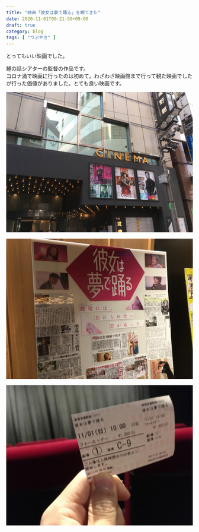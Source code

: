 ```yaml
---
title: "映画「彼女は夢で踊る」を観てきた"
date: 2020-11-01T00:21:50+09:00
draft: true
category: blog
tags: [ "つぶやき" ]
---
```

とってもいい映画でした。  
<!--more-->
鯉の話シアターの監督の作品です。  
コロナ渦で映画に行ったのは初めて。わざわざ映画館まで行って観た映画でしたが行った価値がありました。とても良い映画です。

![](img/1.jpg)  

![](img/2.jpg)  

![](img/3.jpg)  
